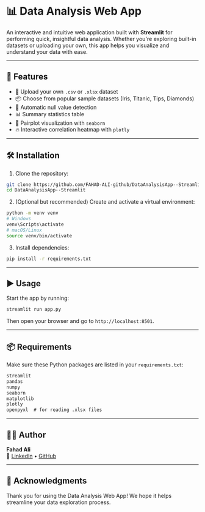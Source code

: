 
# 📊 Data Analysis Web App

An interactive and intuitive web application built with **Streamlit** for performing quick, insightful data analysis. Whether you're exploring built-in datasets or uploading your own, this app helps you visualize and understand your data with ease.

---

## 🚀 Features

- 📂 Upload your own `.csv` or `.xlsx` dataset
- 📦 Choose from popular sample datasets (Iris, Titanic, Tips, Diamonds)
- 🧼 Automatic null value detection
- 📊 Summary statistics table
- 🔁 Pairplot visualization with `seaborn`
- 🔥 Interactive correlation heatmap with `plotly`

---

## 🛠 Installation

1. Clone the repository:

```bash
git clone https://github.com/FAHAD-ALI-github/DataAnalysisApp--Streamlit.git
cd DataAnalysisApp--Streamlit
```

2. (Optional but recommended) Create and activate a virtual environment:

```bash
python -m venv venv
# Windows
venv\Scripts\activate
# macOS/Linux
source venv/bin/activate
```

3. Install dependencies:

```bash
pip install -r requirements.txt
```

---

## ▶️ Usage

Start the app by running:

```bash
streamlit run app.py
```

Then open your browser and go to `http://localhost:8501`.

---

## 📦 Requirements

Make sure these Python packages are listed in your `requirements.txt`:

```txt
streamlit
pandas
numpy
seaborn
matplotlib
plotly
openpyxl  # for reading .xlsx files
```

---

## 👨‍💻 Author

**Fahad Ali**  
🔗 [LinkedIn](https://www.linkedin.com/in/fahadali1078) • [GitHub](https://github.com/FAHAD-ALI-github)

---

## 🙏 Acknowledgments

Thank you for using the Data Analysis Web App! We hope it helps streamline your data exploration process.
